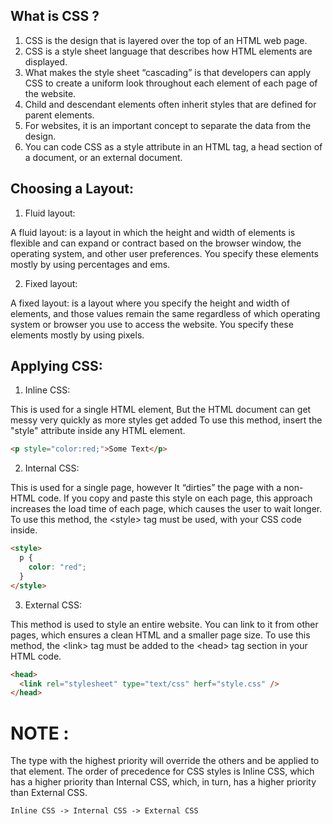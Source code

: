 ## What is CSS ?

1. CSS is the design that is layered over the top of an HTML web page.
2. CSS is a style sheet language that describes how HTML elements are displayed.
3. What makes the style sheet “cascading” is that developers can apply CSS to create a uniform look throughout each element of each page of the website.
4. Child and descendant elements often inherit styles that are defined for parent elements.
5. For websites, it is an important concept to separate the data from the design.
6. You can code CSS as a style attribute in an HTML tag, a head section of a document, or an external document.

## Choosing a Layout:

1. Fluid layout:

A fluid layout: is a layout in which the height and width of elements is flexible and can expand or contract based on the browser window, the operating system, and other user preferences. You specify these elements mostly by using percentages and ems.

2. Fixed layout:

A fixed layout: is a layout where you specify the height and width of elements, and those values remain the same regardless of which operating system or browser you use to access the website. You specify these elements mostly by using pixels.

## Applying CSS:

1. Inline CSS:

This is used for a single HTML element, But the HTML document can get messy very quickly as more styles get added To use this method, insert the "style" attribute inside any HTML element.

```html
<p style="color:red;">Some Text</p>
```

2. Internal CSS:

This is used for a single page, however It “dirties” the page with a non-HTML code. If you copy and paste this style on each page, this approach increases the load time of each page, which causes the user to wait longer. To use this method, the \<style\> tag must be used, with your CSS code inside.

```html
<style>
  p {
    color: "red";
  }
</style>
```

3. External CSS:

This method is used to style an entire website. You can link to it from other pages, which ensures a clean HTML and a smaller page size. To use this method, the \<link\> tag must be added to the \<head\> tag section in your HTML code.

```html
<head>
  <link rel="stylesheet" type="text/css" herf="style.css" />
</head>
```

# NOTE :

The type with the highest priority will override the others and be applied to that element. The order of precedence for CSS styles is Inline CSS, which has a higher priority than Internal CSS, which, in turn, has a higher priority than External CSS.

```
Inline CSS -> Internal CSS -> External CSS
```
